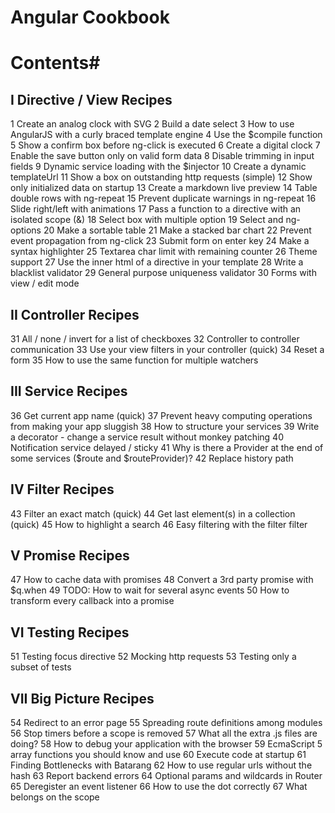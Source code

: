 # Angular Cookbook #


# Contents#

## I Directive / View Recipes ##

1 Create an analog clock with SVG
2 Build a date select
3 How to use AngularJS with a curly braced template engine
4 Use the $compile function
5 Show a confirm box before ng-click is executed
6 Create a digital clock
7 Enable the save button only on valid form data
8 Disable trimming in input fields
9 Dynamic service loading with the $injector
10 Create a dynamic templateUrl
11 Show a box on outstanding http requests (simple)
12 Show only initialized data on startup
13 Create a markdown live preview
14 Table double rows with ng-repeat
15 Prevent duplicate warnings in ng-repeat
16 Slide right/left with animations
17 Pass a function to a directive with an isolated scope (&)
18 Select box with multiple option
19 Select and ng-options
20 Make a sortable table
21 Make a stacked bar chart
22 Prevent event propagation from ng-click
23 Submit form on enter key
24 Make a syntax highlighter
25 Textarea char limit with remaining counter
26 Theme support
27 Use the inner html of a directive in your template
28 Write a blacklist validator
29 General purpose uniqueness validator
30 Forms with view / edit mode


## II Controller Recipes ##

31 All / none / invert for a list of checkboxes
32 Controller to controller communication
33 Use your view filters in your controller (quick)
34 Reset a form
35 How to use the same function for multiple watchers


## III Service Recipes ##

36 Get current app name (quick)
37 Prevent heavy computing operations from making your app sluggish
38 How to structure your services
39 Write a decorator - change a service result without monkey patching
40 Notification service delayed / sticky
41 Why is there a Provider at the end of some services ($route and $routeProvider)?
42 Replace history path


## IV Filter Recipes ##

43 Filter an exact match (quick)
44 Get last element(s) in a collection (quick)
45 How to highlight a search
46 Easy filtering with the filter filter


## V Promise Recipes ##

47 How to cache data with promises
48 Convert a 3rd party promise with $q.when
49 TODO: How to wait for several async events
50 How to transform every callback into a promise


## VI Testing Recipes ##

51 Testing focus directive
52 Mocking http requests
53 Testing only a subset of tests


## VII Big Picture Recipes ##

54 Redirect to an error page
55 Spreading route definitions among modules
56 Stop timers before a scope is removed
57 What all the extra .js files are doing?
58 How to debug your application with the browser
59 EcmaScript 5 array functions you should know and use
60 Execute code at startup
61 Finding Bottlenecks with Batarang
62 How to use regular urls without the hash
63 Report backend errors
64 Optional params and wildcards in Router
65 Deregister an event listener
66 How to use the dot correctly
67 What belongs on the scope